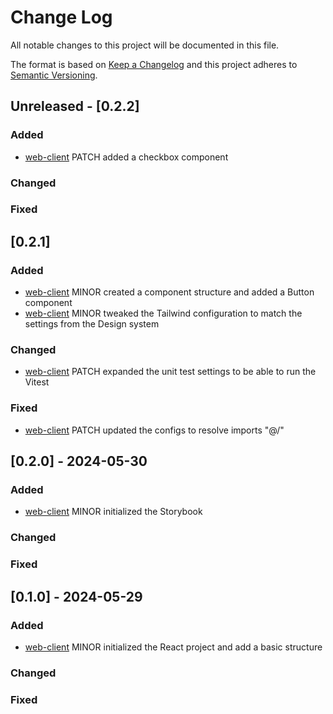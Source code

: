 # Change Log

All notable changes to this project will be documented in this file.

The format is based on [Keep a Changelog](http://keepachangelog.com/)
and this project adheres to [Semantic Versioning](http://semver.org/).

## Unreleased - [0.2.2]

### Added

- [web-client](./web-client) PATCH added a checkbox component

### Changed

### Fixed

## [0.2.1]

### Added

- [web-client](./web-client) MINOR created a component structure and added a Button component
- [web-client](./web-client) MINOR tweaked the Tailwind configuration to match the settings from the Design system

### Changed

- [web-client](./web-client) PATCH expanded the unit test settings to be able to run the Vitest

### Fixed

- [web-client](./web-client) PATCH updated the configs to resolve imports "@/"

## [0.2.0] - 2024-05-30

### Added

- [web-client](./web-client) MINOR initialized the Storybook

### Changed

### Fixed

## [0.1.0] - 2024-05-29

### Added

- [web-client](./web-client) MINOR initialized the React project and add a basic structure

### Changed

### Fixed